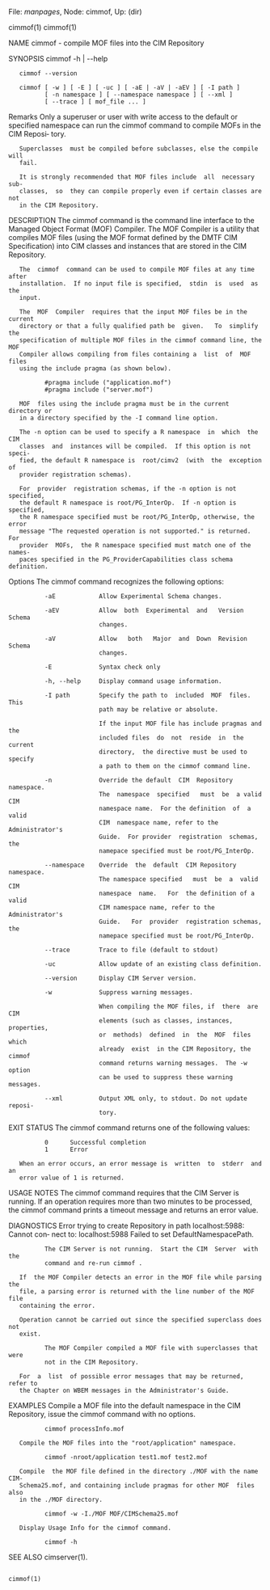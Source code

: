 File: *manpages*,  Node: cimmof,  Up: (dir)

cimmof(1)                                                            cimmof(1)



NAME
       cimmof - compile MOF files into the CIM Repository

SYNOPSIS
       cimmof -h | --help

       cimmof --version

       cimmof [ -w ] [ -E ] [ -uc ] [ -aE | -aV | -aEV ] [ -I path ]
              [ -n namespace ] [ --namespace namespace ] [ --xml ]
              [ --trace ] [ mof_file ... ]

   Remarks
       Only  a superuser or user with write access to the default or specified
       namespace can run the cimmof command to compile MOFs in the CIM Reposi‐
       tory.

       Superclasses  must be compiled before subclasses, else the compile will
       fail.

       It is strongly recommended that MOF files include  all  necessary  sub‐
       classes,  so  they can compile properly even if certain classes are not
       in the CIM Repository.

DESCRIPTION
       The cimmof command is the command line interface to the Managed  Object
       Format (MOF) Compiler.  The MOF Compiler is a utility that compiles MOF
       files (using the MOF format defined by the DMTF CIM Specification) into
       CIM classes and instances that are stored in the CIM Repository.

       The  cimmof  command can be used to compile MOF files at any time after
       installation.  If no input file is specified,  stdin  is  used  as  the
       input.

       The  MOF  Compiler  requires that the input MOF files be in the current
       directory or that a fully qualified path be  given.   To  simplify  the
       specification of multiple MOF files in the cimmof command line, the MOF
       Compiler allows compiling from files containing a  list  of  MOF  files
       using the include pragma (as shown below).

              #pragma include ("application.mof")
              #pragma include ("server.mof")

       MOF  files using the include pragma must be in the current directory or
       in a directory specified by the -I command line option.

       The -n option can be used to specify a R namespace  in  which  the  CIM
       classes  and  instances will be compiled.  If this option is not speci‐
       fied, the default R namespace is  root/cimv2  (with  the  exception  of
       provider registration schemas).

       For  provider  registration schemas, if the -n option is not specified,
       the default R namespace is root/PG_InterOp.  If -n option is specified,
       the R namespace specified must be root/PG_InterOp, otherwise, the error
       message "The requested operation is not supported." is returned.    For
       provider  MOFs,  the R namespace specified must match one of the names‐
       paces specified in the PG_ProviderCapabilities class schema definition.

   Options
       The cimmof command recognizes the following options:

              -aE            Allow Experimental Schema changes.

              -aEV           Allow  both  Experimental  and   Version   Schema
                             changes.

              -aV            Allow   both   Major  and  Down  Revision  Schema
                             changes.

              -E             Syntax check only

              -h, --help     Display command usage information.

              -I path        Specify the path to  included  MOF  files.   This
                             path may be relative or absolute.

                             If the input MOF file has include pragmas and the
                             included files  do  not  reside  in  the  current
                             directory,  the directive must be used to specify
                             a path to them on the cimmof command line.

              -n             Override the default  CIM  Repository  namespace.
                             The  namespace  specified   must  be  a valid CIM
                             namespace name.  For the definition  of  a  valid
                             CIM  namespace name, refer to the Administrator's
                             Guide.  For provider  registration  schemas,  the
                             namepace specified must be root/PG_InterOp.

              --namespace    Override  the  default  CIM Repository namespace.
                             The namespace specified   must  be  a  valid  CIM
                             namespace  name.   For  the definition of a valid
                             CIM namespace name, refer to the  Administrator's
                             Guide.   For  provider  registration schemas, the
                             namepace specified must be root/PG_InterOp.

              --trace        Trace to file (default to stdout)

              -uc            Allow update of an existing class definition.

              --version      Display CIM Server version.

              -w             Suppress warning messages.

                             When compiling the MOF files, if  there  are  CIM
                             elements (such as classes, instances, properties,
                             or  methods)  defined  in  the  MOF  files  which
                             already  exist  in the CIM Repository, the cimmof
                             command returns warning messages.  The -w  option
                             can be used to suppress these warning messages.

              --xml          Output XML only, to stdout. Do not update reposi‐
                             tory.

EXIT STATUS
       The cimmof command returns one of the following values:

              0      Successful completion
              1      Error

       When an error occurs, an error message is  written  to  stderr  and  an
       error value of 1 is returned.

USAGE NOTES
       The  cimmof  command  requires  that  the CIM Server is running.  If an
       operation requires more than two minutes to be  processed,  the  cimmof
       command prints a timeout message and returns an error value.

DIAGNOSTICS
       Error  trying  to create Repository in path localhost:5988: Cannot con‐
       nect to: localhost:5988 Failed to set DefaultNamespacePath.

              The CIM Server is not running.  Start the CIM  Server  with  the
              command and re-run cimmof .

       If  the MOF Compiler detects an error in the MOF file while parsing the
       file, a parsing error is returned with the line number of the MOF  file
       containing the error.

       Operation cannot be carried out since the specified superclass does not
       exist.

              The MOF Compiler compiled a MOF file with superclasses that were
              not in the CIM Repository.

       For  a  list  of possible error messages that may be returned, refer to
       the Chapter on WBEM messages in the Administrator's Guide.

EXAMPLES
       Compile a MOF file into the default namespace in  the  CIM  Repository,
       issue the cimmof command with no options.

              cimmof processInfo.mof

       Compile the MOF files into the "root/application" namespace.

              cimmof -nroot/application test1.mof test2.mof

       Compile  the MOF file defined in the directory ./MOF with the name CIM‐
       Schema25.mof, and containing include pragmas for other MOF  files  also
       in the ./MOF directory.

              cimmof -w -I./MOF MOF/CIMSchema25.mof

       Display Usage Info for the cimmof command.

              cimmof -h

SEE ALSO
       cimserver(1).



                                                                     cimmof(1)
